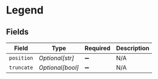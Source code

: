 # Legend


## Fields

| Field              | Type               | Required           | Description        |
| ------------------ | ------------------ | ------------------ | ------------------ |
| `position`         | *Optional[str]*    | :heavy_minus_sign: | N/A                |
| `truncate`         | *Optional[bool]*   | :heavy_minus_sign: | N/A                |
